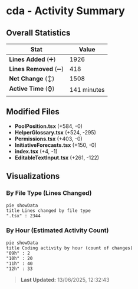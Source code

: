 # cda - Activity Summary 

## Overall Statistics

| Stat                   | Value                                                             |
| ---------------------- | ----------------------------------------------------------------- |
| **Lines Added** (➕)   | 1926                                          |
| **Lines Removed** (➖) | 418                                        |
| **Net Change** (↕)    | 1508                |
| **Active Time** (⌚)   | 141 minutes |


## Modified Files
- **PoolPosition.tsx** (+584, -0)
- **HelperGlossary.tsx** (+524, -295)
- **Permissions.tsx** (+403, -0)
- **InitiativeForecasts.tsx** (+150, -0)
- **index.tsx** (+4, -1)
- **EditableTextInput.tsx** (+261, -122)

## Visualizations

### By File Type (Lines Changed)

```mermaid
pie showData
title Lines changed by file type
".tsx" : 2344
```

### By Hour (Estimated Activity Count)

```mermaid
pie showData
title Coding activity by hour (count of changes)
"09h" : 2
"10h" : 20
"11h" : 40
"12h" : 33
```


> **Last Updated:** 13/06/2025, 12:32:43